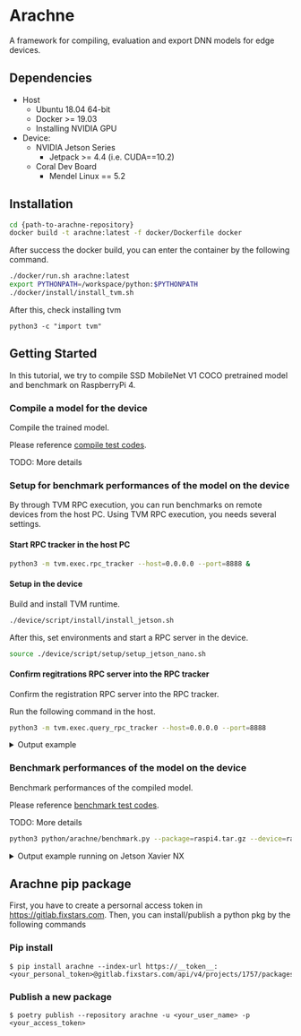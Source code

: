 # Arachne

A framework for compiling, evaluation and export DNN models for edge devices.

## Dependencies
* Host
    * Ubuntu 18.04 64-bit
    * Docker >= 19.03
    * Installing NVIDIA GPU
* Device:
    * NVIDIA Jetson Series
      * Jetpack >= 4.4 (i.e. CUDA==10.2)
    * Coral Dev Board
      * Mendel Linux == 5.2

## Installation
```sh
cd {path-to-arachne-repository}
docker build -t arachne:latest -f docker/Dockerfile docker
```

After success the docker build, you can enter the container by the following command.

```sh
./docker/run.sh arachne:latest
export PYTHONPATH=/workspace/python:$PYTHONPATH
./docker/install/install_tvm.sh
```

After this, check installing tvm
```
python3 -c "import tvm"
```

## Getting Started
In this tutorial, we try to compile SSD MobileNet V1 COCO pretrained model and benchmark on RaspberryPi 4.


### Compile a model for the device
Compile the trained model.

Please reference [compile test codes](https://gitlab.fixstars.com/arachne/arachne-mvp/-/blob/master/python/tests/compile_test.py).

TODO: More details

### Setup for benchmark performances of the model on the device
By through TVM RPC execution, you can run benchmarks on remote devices from the host PC.
Using TVM RPC execution, you needs several settings.

#### Start RPC tracker in the host PC
```sh
python3 -m tvm.exec.rpc_tracker --host=0.0.0.0 --port=8888 &
```

#### Setup in the device
Build and install TVM runtime.
```sh
./device/script/install/install_jetson.sh
```

After this, set environments and start a RPC server in the device.
```sh
source ./device/script/setup/setup_jetson_nano.sh
```

#### Confirm regitrations RPC server into the RPC tracker
Confirm the registration RPC server into the RPC tracker.

Run the following command in the host.

```sh
python3 -m tvm.exec.query_rpc_tracker --host=0.0.0.0 --port=8888
```

<details>
<summary>Output example</summary>

```
Tracker address 0.0.0.0:8888

Server List
----------------------------
server-address  key
----------------------------
${device-ip-address}:xxxx    server:${key-name}
----------------------------

Queue Status
----------------------------------------
key                total  free  pending
----------------------------------------
jetson-nano           1      1        0
----------------------------------------
```
</details>

### Benchmark performances of the model on the device
Benchmark performances of the compiled model.

Please reference [benchmark test codes](https://gitlab.fixstars.com/arachne/arachne-mvp/-/blob/master/python/tests/benchmark_test.py).

TODO: More details



```sh
python3 python/arachne/benchmark.py --package=raspi4.tar.gz --device=raspi4 --rpc-tracker=localhost:8888 --rpc-key=raspi4
```

<details>
<summary>Output example running on Jetson Xavier NX</summary>

```
Node Name                            Ops                                  Time(us)  Time(%)  Shape          Inputs  Outputs
---------                            ---                                  --------  -------  -----          ------  -------
tensorrt_0                           tensorrt_0                           7239.27   77.228   (1, 91, 1917)  1       2
tensorrt_0                           tensorrt_0                           7239.27   77.228   (1, 1917, 4)   1       2
fused_vision_multibox_transform_loc  fused_vision_multibox_transform_loc  946.83    10.101   (1, 1917, 6)   3       2
fused_vision_multibox_transform_loc  fused_vision_multibox_transform_loc  946.83    10.101   (1,)           3       2
tensorrt_97                          tensorrt_97                          318.178   3.394    (1, 10, 4)     4       1
tensorrt_95                          tensorrt_95                          279.617   2.983    (1, 7668)      4       1
tensorrt_96                          tensorrt_96                          149.562   1.596    (1, 10, 6)     1       1
tensorrt_98                          tensorrt_98                          120.618   1.287    (1, 10)        1       1
tensorrt_99                          tensorrt_99                          108.717   1.16     (1, 10)        1       1
fused_vision_non_max_suppression     fused_vision_non_max_suppression     87.546    0.934    (1, 1917, 6)   4       1
fused_split_2                        fused_split_2                        50.272    0.536    (1, 1917, 1)   2       4
fused_split_2                        fused_split_2                        50.272    0.536    (1, 1917, 1)   2       4
fused_split_2                        fused_split_2                        50.272    0.536    (1, 1917, 1)   2       4
fused_split_2                        fused_split_2                        50.272    0.536    (1, 1917, 1)   2       4
fused_vision_get_valid_counts        fused_vision_get_valid_counts        38.288    0.408    (1,)           2       3
fused_vision_get_valid_counts        fused_vision_get_valid_counts        38.288    0.408    (1, 1917, 6)   2       3
fused_vision_get_valid_counts        fused_vision_get_valid_counts        38.288    0.408    (1, 1917)      2       3
fused_split_1                        fused_split_1                        35.04     0.374    (1, 10, 1)     1       6
fused_split_1                        fused_split_1                        35.04     0.374    (1, 10, 1)     1       6
fused_split_1                        fused_split_1                        35.04     0.374    (1, 10, 1)     1       6
fused_split_1                        fused_split_1                        35.04     0.374    (1, 10, 1)     1       6
fused_split_1                        fused_split_1                        35.04     0.374    (1, 10, 1)     1       6
fused_split_1                        fused_split_1                        35.04     0.374    (1, 10, 1)     1       6
Total_time                           -                                    9373.938  -        -              -       -
Execution time summary:
 mean (s)   max (s)    min (s)    std (s)
 0.00881    0.00918    0.00864    0.00016
```
</details>


## Arachne pip package

First, you have to create a persornal access token in https://gitlab.fixstars.com.
Then, you can install/publish a python pkg by the following commands

### Pip install

```
$ pip install arachne --index-url https://__token__:<your_personal_token>@gitlab.fixstars.com/api/v4/projects/1757/packages/pypi/simple
```

### Publish a new package

```
$ poetry publish --repository arachne -u <your_user_name> -p <your_access_token>
```
